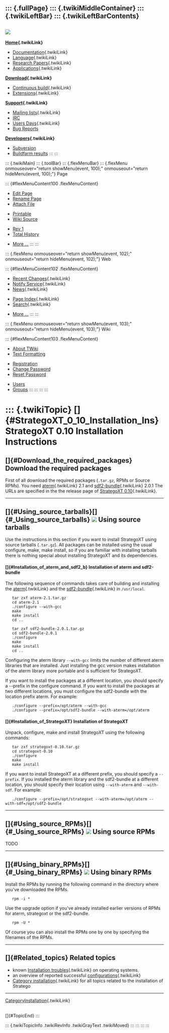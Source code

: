 ::: {.fullPage}
::: {.twikiMiddleContainer}
::: {.twikiLeftBar}
::: {.twikiLeftBarContents}
  ----------------------------------------------------------------------------------
  [![](../pub/Stratego/StrategoLogo/StrategoLogoTextlessWhite-100px.png)](WebHome)
  ----------------------------------------------------------------------------------

**[Home](WebHome){.twikiLink}**

-   [Documentation](StrategoDocumentation){.twikiLink}
-   [Language](StrategoLanguage){.twikiLink}
-   [Research Papers](StrategoPublications){.twikiLink}
-   [Applications](StrategoApplication){.twikiLink}

**[Download](StrategoDownload){.twikiLink}**

-   [Continuous build](ContinuousBuild){.twikiLink}
-   [Extensions](AdditionalPackageDownload){.twikiLink}

**[Support](StrategoSupport){.twikiLink}**

-   [Mailing lists](MailingList){.twikiLink}
-   [IRC](irc://irc.freenode.net/#stratego)
-   [Users Days](StrategoUsersDay){.twikiLink}
-   [Bug Reports](http://yellowgrass.org/project/StrategoXT)

**[Developers](StrategoDev){.twikiLink}**

-   [Subversion](https://svn.strategoxt.org/repos/StrategoXT/strategoxt/trunk)
-   [Buildfarm
    results](http://hydra.nixos.org/jobset/strategoxt/strategoxt-release/all)
:::
:::

::: {.twikiMain}
::: {.toolBar}
::: {.flexMenuBar}
::: {.flexMenu onmouseover="return showMenu(event, 100);" onmouseout="return hideMenu(event, 100);"}
Page

::: {#flexMenuContent100 .flexMenuContent}
-   [Edit
    Page](http://www.program-transformation.org/edit/Stratego/InstallationInstructions010?t=1536825589)
-   [Rename
    Page](http://www.program-transformation.org/rename/Stratego/InstallationInstructions010)
-   [Attach
    File](http://www.program-transformation.org/attach/Stratego/InstallationInstructions010)

<!-- -->

-   [Printable](http://www.program-transformation.org/view/Stratego/InstallationInstructions010?skin=print.pattern)
-   [Wiki
    Source](http://www.program-transformation.org/view/Stratego/InstallationInstructions010?skin=text&raw=on&contenttype=text/plain)

<!-- -->

-   [Rev
    1](http://www.program-transformation.org/view/Stratego/InstallationInstructions010?rev=1.1)
-   [Total
    History](http://www.program-transformation.org/rdiff/Stratego/InstallationInstructions010)

<!-- -->

-   [More
    \...](http://www.program-transformation.org/oops/Stratego/InstallationInstructions010?template=oopsmore&param1=1.1&param2=1.1)
:::
:::

::: {.flexMenu onmouseover="return showMenu(event, 102);" onmouseout="return hideMenu(event, 102);"}
Web

::: {#flexMenuContent102 .flexMenuContent}
-   [Recent Changes](WebChanges){.twikiLink}
-   [Notify Service](WebNotify){.twikiLink}
-   [News](WebNews){.twikiLink}

<!-- -->

-   [Page Index](WebIndex){.twikiLink}
-   [Search](WebSearch){.twikiLink}

<!-- -->

-   [More
    \...](http://www.program-transformation.org/oops/Stratego/InstallationInstructions010?template=oopsmore&param1=1.1&param2=1.1)
:::
:::

::: {.flexMenu onmouseover="return showMenu(event, 103);" onmouseout="return hideMenu(event, 103);"}
Wiki

::: {#flexMenuContent103 .flexMenuContent}
-   [About
    TWiki](http://www.program-transformation.org/view/TWiki/WebHome)
-   [Text
    Formatting](http://www.program-transformation.org/view/TWiki/TextFormattingRules)

<!-- -->

-   [Registration](http://www.program-transformation.org/view/TWiki/TWikiRegistration)
-   [Change
    Password](http://www.program-transformation.org/view/TWiki/ChangePassword)
-   [Reset
    Password](http://www.program-transformation.org/view/TWiki/ResetPassword)

<!-- -->

-   [Users](http://www.program-transformation.org/view/Main/TWikiUsers)
-   [Groups](http://www.program-transformation.org/view/Main/TWikiGroups)
:::
:::
:::
:::

::: {.twikiTopic}
[]{#StrategoXT_0_10_Installation_Ins} StrategoXT 0.10 Installation Instructions
===============================================================================

[]{#Download_the_required_packages} Download the required packages
------------------------------------------------------------------

First of all download the required packages (`.tar.gz`, RPMs or Source
RPMs). You need [aterm](ATermLibrary){.twikiLink} 2.1 and
[sdf2-bundle](Sdf2Bundle){.twikiLink} 2.0.1 The URLs are specified in
the the release page of [StrategoXT
0.10](StrategoRelease010){.twikiLink}.

------------------------------------------------------------------------

[]{#Using_source_tarballs}[]{#_Using_source_tarballs} ![](http://losser.st-lab.cs.uu.nl/~mbravenb/images/src-pkg.png) Using source tarballs
-------------------------------------------------------------------------------------------------------------------------------------------

Use the instructions in this section if you want to install StrategoXT
using source tarballs (`.tar.gz`). All packages can be installed using
the usual configure, make, make install, so if you are familiar with
installing tarballs there is nothing special about installing StrategoXT
and its dependencies.

#### []{#Installation_of_aterm_and_sdf2_b} Installation of aterm and sdf2-bundle

The following sequence of commands takes care of building and installing
the [aterm](ATermLibrary){.twikiLink} and the
[sdf2-bundle](Sdf2Bundle){.twikiLink} in `/usr/local`.

       tar zxf aterm-2.1.tar.gz
       cd aterm-2.1
       ./configure --with-gcc
       make
       make install
       cd ..

       tar zxf sdf2-bundle-2.0.1.tar.gz
       cd sdf2-bundle-2.0.1
       ./configure
       make
       make install
       cd ..

Configuring the aterm library `--with-gcc` limits the number of
different aterm libraries that are installed. Just installing the gcc
version makes installation of the aterm library more portable and is
sufficient for StrategoXT.

If you want to install the packages at a different location, you should
specify a \--prefix in the configure command. If you want to install the
packages at two different locations, you must configure the sdf2-bundle
with the location prefix aterm. For example:

       ./configure --prefix=/opt/aterm --with-gcc
       ./configure --prefix=/opt/sdf2-bundle --with-aterm=/opt/aterm

#### []{#Installation_of_StrategoXT} Installation of StrategoXT

Unpack, configure, make and install StrategoXT using the following
commands:

       tar zxf strategoxt-0.10.tar.gz
       cd strategoxt-0.10
       ./configure
       make
       make install

If you want to install StrategoXT at a different prefix, you should
specify a `--prefix`. If you installed the aterm library and the
sdf2-bundle at a different location, you should specify their location
using `--with-aterm` and `--with-sdf`. For example:

       ./configure --prefix=/opt/strategoxt --with-aterm=/opt/aterm --with-sdf=/opt/sdf2-bundle

------------------------------------------------------------------------

[]{#Using_source_RPMs}[]{#_Using_source_RPMs} ![](http://losser.st-lab.cs.uu.nl/~mbravenb/images/src-pkg.png) Using source RPMs
-------------------------------------------------------------------------------------------------------------------------------

TODO

------------------------------------------------------------------------

[]{#Using_binary_RPMs}[]{#_Using_binary_RPMs} ![](http://losser.st-lab.cs.uu.nl/~mbravenb/images/redhat.png) Using binary RPMs
------------------------------------------------------------------------------------------------------------------------------

Install the RPMs by running the following command in the directory where
you\'ve downloaded the RPMs.

       rpm -i *

Use the upgrade option if you\'ve already installed earlier versions of
RPMs for aterm, strategoxt or the sdf2-bundle.

       rpm -U *

Of course you can also install the RPMs one by one by specifying the
filenames of the RPMs.

------------------------------------------------------------------------

[]{#Related_topics} Related topics
----------------------------------

-   known [Installation troubles](InstallationTrouble){.twikiLink} on
    operating systems.
-   an overview of reported successful
    [configurations](StrategoConfigurations){.twikiLink}
-   [Category installation](CategoryInstallation){.twikiLink} for all
    topics related to the installation of Stratego

------------------------------------------------------------------------

[CategoryInstallation](CategoryInstallation){.twikiLink}

\
[]{#TopicEnd}
:::

::: {.twikiTopicInfo .twikiRevInfo .twikiGrayText .twikiMoved}
:::
:::
:::
:::
